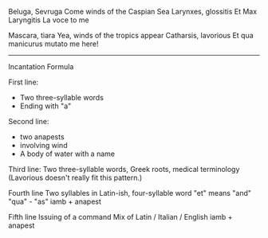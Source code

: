 Beluga, Sevruga
Come winds of the Caspian Sea
Larynxes, glossitis
Et Max Laryngitis
La voce to me

Mascara, tiara
Yea, winds of the tropics appear
Catharsis, lavorious
Et qua manicurus
mutato me here!

---

Incantation Formula

First line:
- Two three-syllable words
- Ending with "a"

Second line: 
- two anapests
- involving wind
- A body of water with a name

Third line: 
Two three-syllable words, Greek roots, medical terminology
(Lavorious doesn't really fit this pattern.)

Fourth line
Two syllables in Latin-ish, four-syllable word 
"et" means "and"
"qua" - "as"
iamb + anapest

Fifth line
Issuing of a command
Mix of Latin / Italian / English
iamb + anapest
